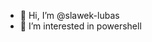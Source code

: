 - 👋 Hi, I’m @slawek-lubas
- 👀 I’m interested in powershell


<!---
slawek-lubas/slawek-lubas is a ✨ special ✨ repository because its `README.md` (this file) appears on your GitHub profile.
You can click the Preview link to take a look at your changes.
--->
